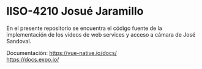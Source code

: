 # IISO-4210 Josué Jaramillo
En el presente repositorio se encuentra el código fuente de la implementación de los videos de web services y acceso a cámara de José Sandoval.

Documentación: 
https://vue-native.io/docs/  
https://docs.expo.io/
